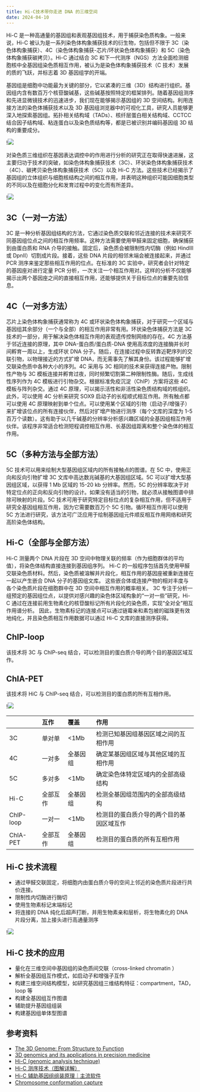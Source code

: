 ```yaml
---
title: Hi-C技术带你走进 DNA 的三维空间
date: 2024-04-10
---
```


Hi-C 是一种高通量的基因组和表观基因组技术，用于捕获染色质构象。一般来说，Hi-C 被认为是一系列染色体构象捕获技术的衍生物，包括但不限于 3C（染色体构象捕获）、4C（染色体构象捕获-芯片/环状染色体构象捕获）和 5C（染色体构象捕获碳拷贝）。Hi-C 通过结合 3C 和下一代测序（NGS）方法全面检测细胞核中全基因组染色质相互作用，被认为是染色体构象捕获技术（C 技术）发展的质的飞跃，并标志着 3D 基因组学的开端。

<!--more-->

基因组是细胞中功能最为关键的部分，它以紧凑的三维（3D）结构进行组织。基因组内含有数百万个核苷酸碱基，这些碱基按照特定的框架排列。随着基因组测序和先进显微镜技术的迅速进步，我们现在能够揭示基因组的 3D 空间结构。利用连接方法的染色体捕获技术以及 3D 基因组浏览器中的可视化工具，研究人员能够更深入地探索基因组。拓扑相关结构域（TADs）、核纤层蛋白相关结构域、CCTCC 结合因子结构域、粘连蛋白以及染色质结构等，都是已被识别并编码基因组 3D 结构的重要成分。

!![](https://images.yuanj.top/202404101546159.png)

对染色质三维组织在基因表达调控中的作用进行分析的研究正在取得快速进展，这主要归功于技术的突破，如染色体构象捕获技术（3C）、环状染色体构象捕获技术（4C）、碳拷贝染色体构象捕获技术（5C）以及 Hi-C 方法。这些技术已经揭示了基因组的立体组织与细胞核结构之间的相互作用，并表明这种组织可能因细胞类型的不同以及在细胞分化和发育过程中的变化而有所差异。

!![](https://images.yuanj.top/202404101552953.png)

## 3C（一对一方法）

3C 是一种分析基因组结构的方法，它通过染色质交联和邻近连接的技术来研究不同基因组位点之间的相互作用频率。这种方法需要使用甲醛来固定细胞，确保捕获到由蛋白质和 RNA 介导的接触。固定后，染色质会被限制性内切酶（例如 HindIII 或 DpnII）切割成片段。接着，这些 DNA 片段的相邻末端会被连接起来，并通过 PCR 测序来鉴定那些相互作用的位点。在标准的 3C 实验中，研究者会针对特定的基因座对进行定量 PCR 分析，一次关注一个相互作用对。这样的分析不仅能够揭示出两个基因座之间的直接相互作用，还能够提供关于目标位点的重要先验信息。

## 4C（一对多方法）

芯片上染色体构象捕获通常称为 4C 或环状染色体构象捕获，对于研究一个区域与基因组其余部分（一个与全部）的相互作用非常有用。环状染色体捕获方法是 3C 技术的一部分，用于解决染色体相互作用的表观遗传控制网络的存在。4C 方法基于邻近连接的原理，其中 DNA-蛋白质/蛋白质-DNA 使用高浓度的连接酶并长时间孵育一周以上，生成环状 DNA 分子。随后，在连接过程中反转靠近靶序列的交联引物，以物理接近的方式扩增 DNA，而无需事先了解其身份。该过程能够扩增交联染色质中各种大小的序列。4C 采用与 3C 相同的技术来获得连接产物。限制性产物与 3C 模板连接并孵育过夜，同时频繁切割第二种限制性酶。随后，生成线性序列作为 4C 模板进行引物杂交。根据标准免疫沉淀（ChIP）方案将这些 4C 模板与阵列杂交。通过 4C 原理，可以揭示活性和非活性染色质结构域的核组织。此外，可以使用 4C 分析来研究 SOX9 启动子的长程顺式相互作用。所有触点都可以使用 4C 原理映射到单个位点。可以使用某个区域的引物（启动子/增强子）来扩增该位点的所有连接伙伴，然后对扩增产物进行测序（每个文库的深度为 1-5 百万个读数）。这有助于以几千碱基的分辨率分析感兴趣区域的全基因组相互作用伙伴。该程序非常适合检测短程调控相互作用、长基因组距离和整个染色体的相互作用。

## 5C（多种方法与全部方法）

5C 技术可以用来绘制大型基因组区域内的所有接触点的图谱。在 5C 中，使用正向和反向引物扩增 3C 文库中高达数兆碱基的大基因组区域。5C 可以扩增大型基因组区域，以获得 1 Mb 区域的 15-20 kb 分辨率。然而，5C 的分辨率取决于对特定位点的正向和反向引物的设计。如果没有适当的引物，就必须从接触图谱中排除可映射的片段。5C 技术可用于研究特定目标位点的复杂相互作用，但不适用于研究全基因组相互作用，因为它需要数百万个 5C 引物。循环相互作用可以使用 5C 方法进行研究，该方法可广泛应用于绘制基因组元件顺反相互作用网络和研究高阶染色体结构。

## Hi-C（全部与全部方法）

Hi-C 测量两个 DNA 片段在 3D 空间中物理关联的频率（作为细胞群体的平均值），将染色体结构直接连接到基因组序列。 Hi-C 的一般程序包括首先使用甲醛交联染色质材料。然后，染色质被溶解并片段化，相互作用的基因座被重新连接在一起以产生嵌合 DNA 分子的基因组文库。 这些嵌合体或连接产物的相对丰度与各个染色质片段在细胞群中在 3D 空间中相互作用的概率相关。 3C 专注于分析一组预定的基因组位点，以提供对感兴趣的染色体区域构象的“一对一些”研究，Hi-C 通过在连接前用生物素化的核苷酸标记所有片段化的染色质，实现“全对全”相互作用谱分析。 因此，生物素标记的连接点可以通过链霉亲和素包被的磁珠更有效地纯化，并且染色质相互作用数据可以通过 Hi-C 文库的直接测序获得。

## ChIP-loop

该技术将 3C 与 ChIP-seq 结合，可以检测目的蛋白质介导的两个目的基因区域互作。

## ChIA-PET

该技术将 HiC 与 ChIP-seq 结合，可以检测目的蛋白质的所有互相作用。

!![](https://images.yuanj.top/202404101602085.png)

| |互作|覆盖|作用|
|:----|:----|:----|:----|
|3C|单对单|<1Mb|检测已知基因组基因区域之间的互相作用|
|4C|一对多|全基因组|确定某基因组区域与其他区域的互相作用|
|5C|多对多|<1Mb|确定染色体特定区域内的全部高级结构|
|Hi-C|全部互作|全基因组 |检测全基因组范围内的全部高级结构|
|ChIP-loop|一对一|<1Mb|检测目的蛋白质介导的两个目的基因区域互作|
|ChIA-PET|全部互作|全基因组|检测目的蛋白质的所有互相作用|

## Hi-C 技术流程

- 通过甲醛交联固定，将细胞内由蛋白质介导的空间上邻近的染色质片段进行共价连接。
- 限制性内切酶进行酶切
- 使用生物素标记末端标记
- 将连接的 DNA 纯化后超声打断，并用生物素亲和层析，将生物素化的 DNA 片段分离，加上接头进行高通量测序

!![](https://images.yuanj.top/202404101604315.png)

## Hi-C 技术的应用

- 量化在三维空间中基因组的染色质间交联（cross-linked chromatin ）
- 解析全基因组互作模式，如启动子和增强子互作
- 构建三维空间结构模型，如研究基因组三维结构特征：compartment，TAD，loop 等
- 构建全基因组互作图谱
- 辅助提升基因组组装
- 构建基因组单体型图谱

## 参考资料

- [The 3D Genome: From Structure to Function](https://www.ncbi.nlm.nih.gov/pmc/articles/PMC8584255/)
- [3D genomics and its applications in precision medicine](https://cmbl.biomedcentral.com/articles/10.1186/s11658-023-00428-x#Sec3)
- [Hi-C (genomic analysis technique)](https://en.wikipedia.org/wiki/Hi-C_(genomic_analysis_technique))
- [Hi-C 测序技术（图解详解）](https://zhuanlan.zhihu.com/p/349659624)
- [Hi-C 辅助基因组组装原理｜主流软件](https://lxz9.com/2021/04/03/HiC/)
- [Chromosome conformation capture](https://en.wikipedia.org/wiki/Chromosome_conformation_capture)